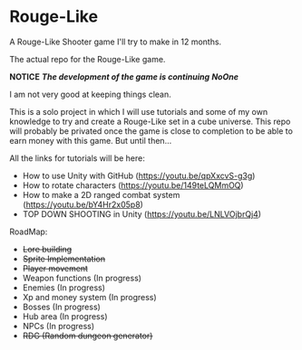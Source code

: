 # Rouge-Like
A Rouge-Like Shooter game I'll try to make in 12 months.

The actual repo for the Rouge-Like game.

**NOTICE**
***The development of the game is continuing***
***NoOne***

I am not very good at keeping things clean.

This is a solo project in which I will use tutorials and some of my own knowledge to try and create a Rouge-Like set in a cube universe.
This repo will probably be privated once the game is close to completion to be able to earn money with this game. But until then...

All the links for tutorials will be here:
 - How to use Unity with GitHub (https://youtu.be/qpXxcvS-g3g)
 - How to rotate characters (https://youtu.be/149teLQMmOQ)
 - How to make a 2D ranged combat system (https://youtu.be/bY4Hr2x05p8)
 - TOP DOWN SHOOTING in Unity (https://youtu.be/LNLVOjbrQj4)
 
RoadMap:
 - ~~Lore building~~
 - ~~Sprite Implementation~~
 - ~~Player movement~~
 - Weapon functions (In progress)
 - Enemies (In progress)
 - Xp and money system (In progress)
 - Bosses (In progress)
 - Hub area (In progress)
 - NPCs (In progress)
 - ~~RDG (Random dungeon generator)~~
